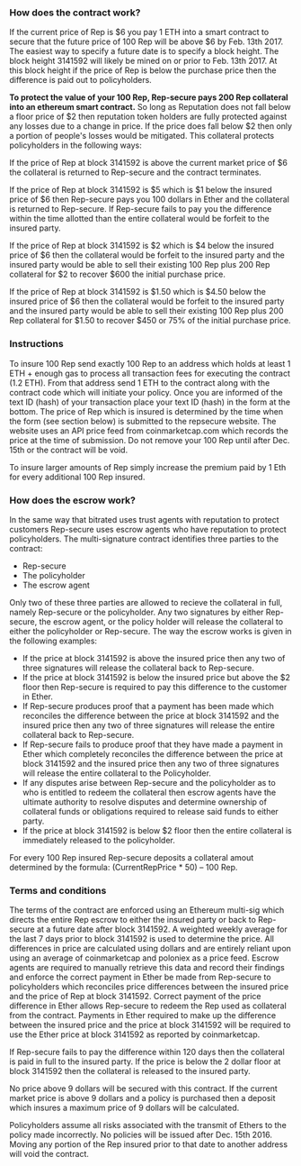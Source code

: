 ### How does the contract work?

If the current price of Rep is $6 you pay 1 ETH into a smart contract to secure that the future price of 100 Rep will be above $6 by Feb. 13th 2017.  The easiest way to specify a future date is to specify a block height.  The block height 3141592 will likely be mined on or prior to Feb. 13th 2017.  At this block height if the price of Rep is below the purchase price then the difference is paid out to policyholders.

**To protect the value of your 100 Rep, Rep-secure pays 200 Rep collateral into an ethereum smart contract.** So long as Reputation does not fall below a floor price of $2 then reputation token holders are fully protected against any losses due to a change in price.  If the price does fall below $2 then only a portion of people's losses would be mitigated.  This collateral protects policyholders in the following ways:

If the price of Rep at block 3141592 is above the current market price of $6 the collateral is returned to Rep-secure and the contract terminates.

If the price of Rep at block 3141592 is $5 which is $1 below the insured price of $6 then Rep-secure pays you 100 dollars in Ether and the collateral is returned to Rep-secure.  If Rep-secure fails to pay you the difference within the time allotted than the entire collateral would be forfeit to the insured party.

If the price of Rep at block 3141592 is $2 which is $4 below the insured price of $6 then the collateral would be forfeit to the insured party and the insured party would be able to sell their existing 100 Rep plus 200 Rep collateral for $2 to recover $600 the initial purchase price.

If the price of Rep at block 3141592 is $1.50 which is $4.50 below the insured price of $6 then the collateral would be forfeit to the insured party and the insured party would be able to sell their existing 100 Rep plus 200 Rep collateral for $1.50 to recover $450 or 75% of the initial purchase price.

### Instructions

To insure 100 Rep send exactly 100 Rep to an address which holds at least 1 ETH + enough gas to process all transaction fees for executing the contract (1.2 ETH). From that address send 1 ETH to the contract along with the contract code which will initiate your policy. Once you are informed of the text ID (hash) of your transaction place your text ID (hash) in the form at the bottom. The price of Rep which is insured is determined by the time when the form (see section below) is submitted to the repsecure website.  The website uses an API price feed from coinmarketcap.com which records the price at the time of submission.  Do not remove your 100 Rep until after Dec. 15th or the contract will be void.

To insure larger amounts of Rep simply increase the premium paid by 1 Eth for every additional 100 Rep insured.

### How does the escrow work?

In the same way that bitrated uses trust agents with reputation to protect customers Rep-secure uses escrow agents who have reputation to protect policyholders.  The multi-signature contract identifies three parties to the contract:

* Rep-secure
* The policyholder
* The escrow agent

Only two of these three parties are allowed to recieve the collateral in full, namely Rep-secure or the policyholder.  Any two signatures by either Rep-secure, the escrow agent, or the policy holder will release the collateral to either the policyholder or Rep-secure.  The way the escrow works is given in the following examples:

* If the price at block 3141592 is above the insured price then any two of three signatures will release the collateral back to Rep-secure.
* If the price at block 3141592 is below the insured price but above the $2 floor then Rep-secure is required to pay this difference to the customer in Ether.  
* If Rep-secure produces proof that a payment has been made which reconciles the difference between the price at block 3141592 and the insured price then any two of three signatures will release the entire collateral back to Rep-secure.
* If Rep-secure fails to produce proof that they have made a payment in Ether which completely reconciles the difference between the price at block 3141592 and the insured price then any two of three signatures will release the entire collateral to the Policyholder.
* If any disputes arise between Rep-secure and the policyholder as to who is entitled to redeem the collateral then escrow agents have the ultimate authority to resolve disputes and determine ownership of collateral funds or obligations required to release said funds to either party.
* If the price at block 3141592 is below $2 floor then the entire collateral is immediately released to the policyholder.

For every 100 Rep insured Rep-secure deposits a collateral amout determined by the formula: (CurrentRepPrice * 50) – 100 Rep.

### Terms and conditions

The terms of the contract are enforced using an Ethereum multi-sig which directs the entire Rep escrow to either the insured party or back to Rep-secure at a future date after block 3141592.  A weighted weekly average for the last 7 days prior to block 3141592 is used to determine the price.  All differences in price are calculated using dollars and are entirely reliant upon using an average of coinmarketcap and poloniex as a price feed.  Escrow agents are required to manually retrieve this data and record their findings and enforce the correct payment in Ether be made from Rep-secure to policyholders which reconciles price differences between the insured price and the price of Rep at block 3141592. Correct payment of the price difference in Ether allows Rep-secure to redeem the Rep used as collateral from the contract.  Payments in Ether required to make up the difference between the insured price and the price at block 3141592 will be required to use the Ether price at block 3141592 as reported by coinmarketcap.

If Rep-secure fails to pay the difference within 120 days then the collateral is paid in full to the insured party.  If the price is below the 2 dollar floor at block 3141592 then the collateral is released to the insured party.  

No price above 9 dollars will be secured with this contract.  If the current market price is above 9 dollars and a policy is purchased then a deposit which insures a maximum price of 9 dollars will be calculated.

Policyholders assume all risks associated with the transmit of Ethers to the policy made incorrectly.  No policies will be issued after Dec. 15th 2016.  Moving any portion of the Rep insured prior to that date to another address will void the contract.
